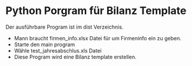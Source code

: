 # Python Porgram für Bilanz Template 
  
  Der ausführbare Program ist im dist Verzeichnis.  
  - Mann braucht firmen_info.xlsx Datei für um Firmeninfo ein zu geben. 
  - Starte den main program 
  - Wähle test_jahresabschlus.xls Datei 
  - Diese Program wird eine Bilanz template erstellen. 
  
